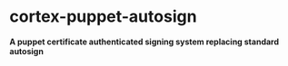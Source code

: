 # cortex-puppet-autosign

__A puppet certificate authenticated signing system replacing standard autosign__

